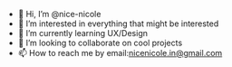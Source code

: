 - 👋 Hi, I’m @nice-nicole
- 👀 I’m interested in everything that might be interested
- 🌱 I’m currently learning UX/Design
- 💞️ I’m looking to collaborate on cool projects
- 📫 How to reach me by email:nicenicole.in@gmail.com

<!---
nice-nicole/nice-nicole is a ✨ special ✨ repository because its `README.md` (this file) appears on your GitHub profile.
You can click the Preview link to take a look at your changes.
--->
